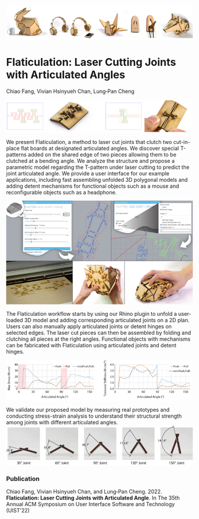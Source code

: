 ![Flaticulation Objects](.readme_img/Header.png)

# Flaticulation: Laser Cutting Joints with Articulated Angles
Chiao Fang, Vivian Hsinyueh Chan, Lung‑Pan Cheng


   
![Flaticulation joint and hinge alongside with its laser-cut patterns](.readme_img/joint_hinge.png)

We present Flaticulation, a method to laser cut joints that clutch two cut-in-place flat boards at designated articulated angles. 
We discover special T-patterns added on the shared edge of two pieces allowing them to be clutched at a bending angle. 
We analyze the structure and propose a parametric model regarding the T-pattern under laser cutting to predict the joint articulated angle. 
We provide a user interface for our example applications, including fast assembling unfolded 3D polygonal models and adding detent mechanisms for functional objects 
such as a mouse and reconfigurable objects such as a headphone.



![Walkthrough Flaticulation using an example of making a computer mouse](.readme_img/walkthrough.png)

The Flaticulation workflow starts by using our Rhino plugin to unfold a user-loaded 3D model and adding corresponding articulated  joints on a 2D plan. 
Users can also manually apply articulated joints or detent hinges on selected edges. 
The laser cut pieces can then be assembled by folding and clutching all pieces at the right angles.
Functional objects with mechanisms can be fabricated with Flaticulation using articulated joints and detent hinges.  



![Results of the strength evaluation](.readme_img/strength_eval.png)  

We validate our proposed model by measuring real prototypes and conducting stress-strain analysis to understand their structural strength among joints with different articulated angles. 
![Results of the angle evaluation](.readme_img/angle_eval.png)



### Publication
Chiao Fang, Vivian Hsinyueh Chan, and Lung‑Pan Cheng. 2022. **Flaticulation: Laser Cutting Joints with Articulated Angle**. 
In The 35th Annual ACM Symposium on User Interface Software and Technology (UIST’22)
